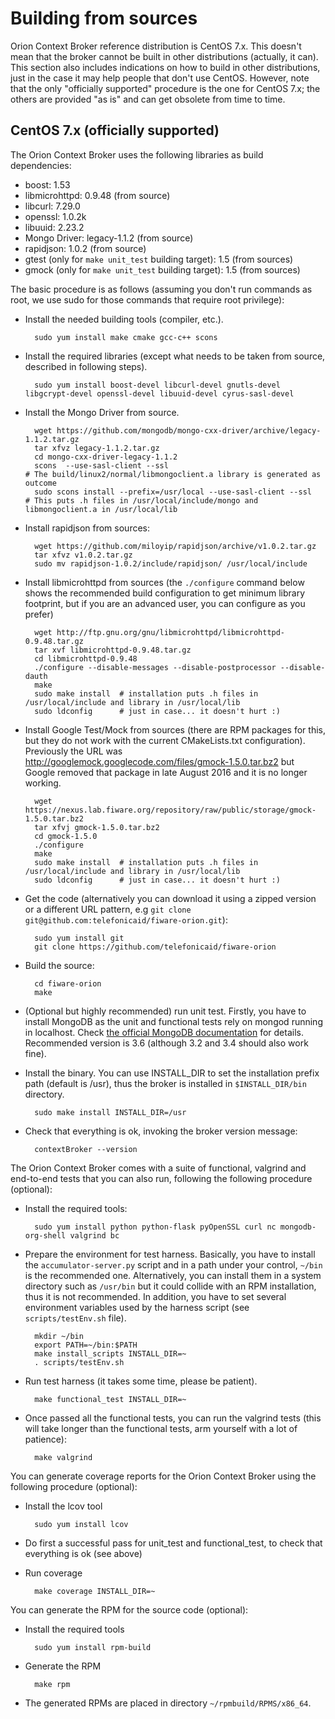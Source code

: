 # Building from sources

Orion Context Broker reference distribution is CentOS 7.x. This doesn't mean that the broker cannot be built in other distributions (actually, it can). This section also includes indications on how to build in other distributions, just in the case it may help people that don't use CentOS. However, note that the only "officially supported" procedure is the one for CentOS 7.x; the others are provided "as is" and can get obsolete from time to time.

## CentOS 7.x (officially supported)

The Orion Context Broker uses the following libraries as build dependencies:

* boost: 1.53
* libmicrohttpd: 0.9.48 (from source)
* libcurl: 7.29.0
* openssl: 1.0.2k
* libuuid: 2.23.2
* Mongo Driver: legacy-1.1.2 (from source)
* rapidjson: 1.0.2 (from source)
* gtest (only for `make unit_test` building target): 1.5 (from sources)
* gmock (only for `make unit_test` building target): 1.5 (from sources)

The basic procedure is as follows (assuming you don't run commands as root, we use sudo for those
commands that require root privilege):

* Install the needed building tools (compiler, etc.).

        sudo yum install make cmake gcc-c++ scons

* Install the required libraries (except what needs to be taken from source, described in following steps).

        sudo yum install boost-devel libcurl-devel gnutls-devel libgcrypt-devel openssl-devel libuuid-devel cyrus-sasl-devel

* Install the Mongo Driver from source.

        wget https://github.com/mongodb/mongo-cxx-driver/archive/legacy-1.1.2.tar.gz
        tar xfvz legacy-1.1.2.tar.gz
        cd mongo-cxx-driver-legacy-1.1.2
        scons  --use-sasl-client --ssl                                        # The build/linux2/normal/libmongoclient.a library is generated as outcome
        sudo scons install --prefix=/usr/local --use-sasl-client --ssl        # This puts .h files in /usr/local/include/mongo and libmongoclient.a in /usr/local/lib

* Install rapidjson from sources:

        wget https://github.com/miloyip/rapidjson/archive/v1.0.2.tar.gz
        tar xfvz v1.0.2.tar.gz
        sudo mv rapidjson-1.0.2/include/rapidjson/ /usr/local/include

* Install libmicrohttpd from sources (the `./configure` command below shows the recommended build configuration to get minimum library footprint, but if you are an advanced user, you can configure as you prefer)

        wget http://ftp.gnu.org/gnu/libmicrohttpd/libmicrohttpd-0.9.48.tar.gz
        tar xvf libmicrohttpd-0.9.48.tar.gz
        cd libmicrohttpd-0.9.48
        ./configure --disable-messages --disable-postprocessor --disable-dauth
        make
        sudo make install  # installation puts .h files in /usr/local/include and library in /usr/local/lib
        sudo ldconfig      # just in case... it doesn't hurt :)

* Install Google Test/Mock from sources (there are RPM packages for this, but they do not work with the current CMakeLists.txt configuration). Previously the URL was http://googlemock.googlecode.com/files/gmock-1.5.0.tar.bz2 but Google removed that package in late August 2016 and it is no longer working.

        wget https://nexus.lab.fiware.org/repository/raw/public/storage/gmock-1.5.0.tar.bz2
        tar xfvj gmock-1.5.0.tar.bz2
        cd gmock-1.5.0
        ./configure
        make
        sudo make install  # installation puts .h files in /usr/local/include and library in /usr/local/lib
        sudo ldconfig      # just in case... it doesn't hurt :)

* Get the code (alternatively you can download it using a zipped version or a different URL pattern, e.g `git clone git@github.com:telefonicaid/fiware-orion.git`):

        sudo yum install git
        git clone https://github.com/telefonicaid/fiware-orion

* Build the source:

        cd fiware-orion
        make

* (Optional but highly recommended) run unit test. Firstly, you have to install MongoDB as the unit and functional tests
rely on mongod running in localhost. Check [the official MongoDB documentation](https://docs.mongodb.com/manual/tutorial/install-mongodb-on-red-hat/)
for details. Recommended version is 3.6 (although 3.2 and 3.4 should also work fine).

* Install the binary. You can use INSTALL_DIR to set the installation prefix path (default is /usr), thus the broker is installed in `$INSTALL_DIR/bin` directory.

        sudo make install INSTALL_DIR=/usr

* Check that everything is ok, invoking the broker version message:

        contextBroker --version

The Orion Context Broker comes with a suite of functional, valgrind and end-to-end tests that you can also run, following the following procedure (optional):

* Install the required tools:

        sudo yum install python python-flask pyOpenSSL curl nc mongodb-org-shell valgrind bc

* Prepare the environment for test harness. Basically, you have to install the `accumulator-server.py` script and in a path under your control, `~/bin` is the recommended one. Alternatively, you can install them in a system directory such as `/usr/bin` but it could collide with an RPM installation, thus it is not recommended. In addition, you have to set several environment variables used by the harness script (see `scripts/testEnv.sh` file).

        mkdir ~/bin
        export PATH=~/bin:$PATH
        make install_scripts INSTALL_DIR=~
        . scripts/testEnv.sh

* Run test harness (it takes some time, please be patient).

        make functional_test INSTALL_DIR=~

* Once passed all the functional tests, you can run the valgrind tests (this will take longer than the functional tests, arm yourself with a lot of patience):

        make valgrind

You can generate coverage reports for the Orion Context Broker using the following procedure (optional):

* Install the lcov tool

        sudo yum install lcov

* Do first a successful pass for unit_test and functional_test, to check that everything is ok (see above)

* Run coverage

        make coverage INSTALL_DIR=~

You can generate the RPM for the source code (optional):

* Install the required tools

        sudo yum install rpm-build

* Generate the RPM

        make rpm

* The generated RPMs are placed in directory `~/rpmbuild/RPMS/x86_64`.
